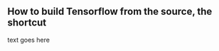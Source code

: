 ## How to build Tensorflow from the source, the shortcut

text goes here

<script src="https://utteranc.es/client.js"
        repo="[ENTER REPO HERE]"
        issue-term="title"
        theme="photon-dark"
        crossorigin="anonymous"
        async>
</script>

